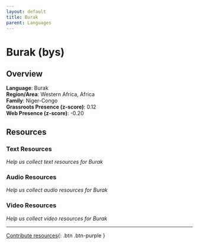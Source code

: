 ```yaml
---
layout: default
title: Burak
parent: Languages
---
```


# Burak (bys)

## Overview

**Language**: Burak  
**Region/Area**: Western Africa, Africa  
**Family**: Niger-Congo  
**Grassroots Presence (z-score)**: 0.12  
**Web Presence (z-score)**: -0.20  

## Resources

### Text Resources
*Help us collect text resources for Burak*

### Audio Resources
*Help us collect audio resources for Burak*

### Video Resources
*Help us collect video resources for Burak*

---

[Contribute resources](https://forms.office.com/e/1SfLJx3u1r){: .btn .btn-purple }
